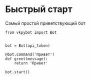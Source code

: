 # Быстрый старт

Самый простой приветствующий бот

    from vkpybot import Bot


    bot = Bot(api_token)

    @bot.command('Привет')
    def greet(message):
        return 'Привет'
    
    bot.start()
